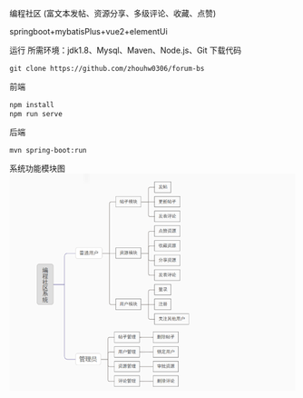编程社区
(富文本发帖、资源分享、多级评论、收藏、点赞)

springboot+mybatisPlus+vue2+elementUi

运行
所需环境：jdk1.8、Mysql、Maven、Node.js、Git
下载代码
```
git clone https://github.com/zhouhw0306/forum-bs
```
前端
```
npm install
npm run serve
```
后端
```
mvn spring-boot:run
```


系统功能模块图
![img.png](img.png)
